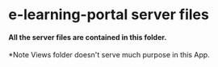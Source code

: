 # e-learning-portal server files

#### All the server files are contained in this folder.

*Note Views folder doesn't serve much purpose in this App.
